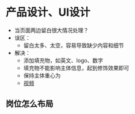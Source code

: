 # 产品设计、UI设计

* 当页面两边留白很大情况处理？
* 误区：
    * 留白太多、太空，容易导致缺少内容和细节
* 解决：
    * 添加填充物，如英文、logo、数字
    * 填充物不能影响主体信息，起到修饰效果即可
    * 保持主体重心为
    * [视频](https://www.bilibili.com/video/BV1rT411V73G?spm_id_from=444.41.list.card_archive.click)

## 岗位怎么布局